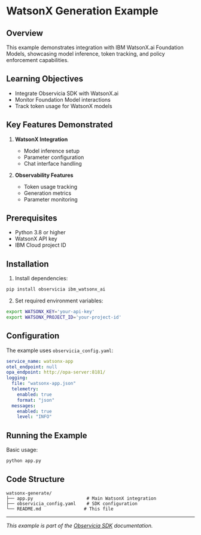 # WatsonX Generation Example

## Overview
This example demonstrates integration with IBM WatsonX.ai Foundation Models, showcasing model inference, token tracking, and policy enforcement capabilities.

## Learning Objectives
- Integrate Observicia SDK with WatsonX.ai
- Monitor Foundation Model interactions
- Track token usage for WatsonX models

## Key Features Demonstrated
1. **WatsonX Integration**
   - Model inference setup
   - Parameter configuration
   - Chat interface handling

2. **Observability Features**
   - Token usage tracking
   - Generation metrics
   - Parameter monitoring

## Prerequisites
- Python 3.8 or higher
- WatsonX API key
- IBM Cloud project ID

## Installation

1. Install dependencies:
```bash
pip install observicia ibm_watsonx_ai
```

2. Set required environment variables:
```bash
export WATSONX_KEY='your-api-key'
export WATSONX_PROJECT_ID='your-project-id'
```

## Configuration

The example uses `observicia_config.yaml`:
```yaml
service_name: watsonx-app
otel_endpoint: null
opa_endpoint: http://opa-server:8181/
logging:
  file: "watsonx-app.json"
  telemetry:
    enabled: true
    format: "json"
  messages:
    enabled: true
    level: "INFO"
```

## Running the Example

Basic usage:
```bash
python app.py
```

## Code Structure

```
watsonx-generate/
├── app.py                    # Main WatsonX integration
├── observicia_config.yaml    # SDK configuration
└── README.md                # This file
```

---
*This example is part of the [Observicia SDK](https://github.com/observicia/observicia) documentation.*